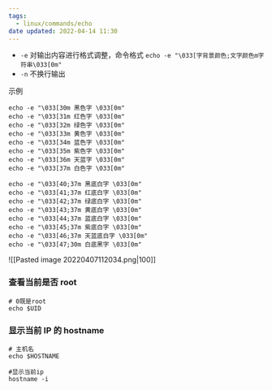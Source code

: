 ```yaml
---
tags:
  - linux/commands/echo
date updated: 2022-04-14 11:30
---
```


- `-e` 对输出内容进行格式调整，命令格式 `echo -e "\033[字背景颜色;文字颜色m字符串\033[0m"`
- `-n` 不换行输出

示例

```shell
echo -e "\033[30m 黑色字 \033[0m"
echo -e "\033[31m 红色字 \033[0m"
echo -e "\033[32m 绿色字 \033[0m"
echo -e "\033[33m 黄色字 \033[0m"
echo -e "\033[34m 蓝色字 \033[0m"
echo -e "\033[35m 紫色字 \033[0m"
echo -e "\033[36m 天蓝字 \033[0m"
echo -e "\033[37m 白色字 \033[0m"

echo -e "\033[40;37m 黑底白字 \033[0m"
echo -e "\033[41;37m 红底白字 \033[0m"
echo -e "\033[42;37m 绿底白字 \033[0m"
echo -e "\033[43;37m 黄底白字 \033[0m"
echo -e "\033[44;37m 蓝底白字 \033[0m"
echo -e "\033[45;37m 紫底白字 \033[0m"
echo -e "\033[46;37m 天蓝底白字 \033[0m"
echo -e "\033[47;30m 白底黑字 \033[0m"
```

![[Pasted image 20220407112034.png|100]]

### 查看当前是否 root

```shell
# 0既是root
echo $UID
```

### 显示当前 IP 的 hostname

```shell
# 主机名
echo $HOSTNAME

#显示当前ip
hostname -i
```
